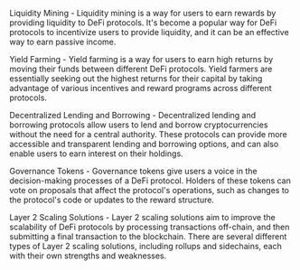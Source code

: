 Liquidity Mining - Liquidity mining is a way for users to earn rewards by providing liquidity to DeFi protocols. It's become a popular way for DeFi protocols to incentivize users to provide liquidity, and it can be an effective way to earn passive income.

Yield Farming - Yield farming is a way for users to earn high returns by moving their funds between different DeFi protocols. Yield farmers are essentially seeking out the highest returns for their capital by taking advantage of various incentives and reward programs across different protocols.

Decentralized Lending and Borrowing - Decentralized lending and borrowing protocols allow users to lend and borrow cryptocurrencies without the need for a central authority. These protocols can provide more accessible and transparent lending and borrowing options, and can also enable users to earn interest on their holdings.

Governance Tokens - Governance tokens give users a voice in the decision-making processes of a DeFi protocol. Holders of these tokens can vote on proposals that affect the protocol's operations, such as changes to the protocol's code or updates to the reward structure.

Layer 2 Scaling Solutions - Layer 2 scaling solutions aim to improve the scalability of DeFi protocols by processing transactions off-chain, and then submitting a final transaction to the blockchain. There are several different types of Layer 2 scaling solutions, including rollups and sidechains, each with their own strengths and weaknesses.
